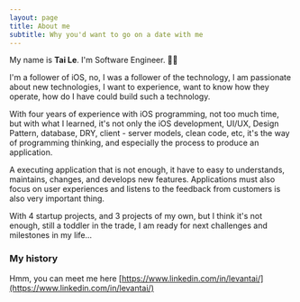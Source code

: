 ```yaml
---
layout: page
title: About me
subtitle: Why you'd want to go on a date with me
---
```


My name is **Tai Le**. I'm Software Engineer. 👨‍💻

I'm a follower of iOS, no, I was a follower of the technology, I am passionate about new technologies, I want to experience, want to know how they operate, how do I have could build such a technology.

With four years of experience with iOS programming, not too much time, but with what I learned, it's not only the iOS development, UI/UX, Design Pattern, database, DRY, client - server models, clean code, etc, it's the way of programming thinking, and especially the process to produce an application.

A executing application that is not enough, it have to easy to understands, maintains, changes, and develops new features. Applications must also focus on user experiences and listens to the feedback from customers is also very important thing.

With 4 startup projects, and 3 projects of my own, but I think it's not enough, still a toddler in the trade, I am ready for next challenges and milestones in my life…

### My history

Hmm, you can meet me here [https://www.linkedin.com/in/levantai/](https://www.linkedin.com/in/levantai/)